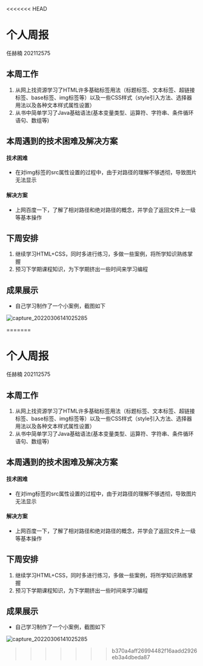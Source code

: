 <<<<<<< HEAD
# 个人周报

任赫楠    202112575

## 本周工作

1. 从网上找资源学习了HTML许多基础标签用法（标题标签、文本标签、超链接标签、base标签、img标签等）以及一些CSS样式（style引入方法、选择器用法以及各种文本样式属性设置）
2. 从书中简单学习了Java基础语法(基本变量类型、运算符、字符串、条件循环语句、数组等)

## 本周遇到的技术困难及解决方案

#### 技术困难

* 在对img标签的src属性设置的过程中，由于对路径的理解不够透彻，导致图片无法显示

#### 解决方案

* 上网百度一下，了解了相对路径和绝对路径的概念，并学会了返回文件上一级等基本操作

## 下周安排

1. 继续学习HTML+CSS，同时多进行练习，多做一些案例，将所学知识熟练掌握
2. 预习下学期课程知识，为下学期挤出一些时间来学习编程

## 成果展示

* 自己学习制作了一个小案例，截图如下

![capture_20220306141025285](./img/capture_20220306141025285.bmp)

=======
# 个人周报

任赫楠    202112575

## 本周工作

1. 从网上找资源学习了HTML许多基础标签用法（标题标签、文本标签、超链接标签、base标签、img标签等）以及一些CSS样式（style引入方法、选择器用法以及各种文本样式属性设置）
2. 从书中简单学习了Java基础语法(基本变量类型、运算符、字符串、条件循环语句、数组等)

## 本周遇到的技术困难及解决方案

#### 技术困难

* 在对img标签的src属性设置的过程中，由于对路径的理解不够透彻，导致图片无法显示

#### 解决方案

* 上网百度一下，了解了相对路径和绝对路径的概念，并学会了返回文件上一级等基本操作

## 下周安排

1. 继续学习HTML+CSS，同时多进行练习，多做一些案例，将所学知识熟练掌握
2. 预习下学期课程知识，为下学期挤出一些时间来学习编程

## 成果展示

* 自己学习制作了一个小案例，截图如下

![capture_20220306141025285](./img/capture_20220306141025285.bmp)

>>>>>>> b370a4aff26994482f16aadd2926eb3a4dbeda87

